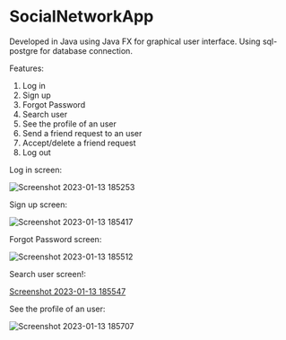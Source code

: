 # SocialNetworkApp
Developed in Java using Java FX for graphical user interface. Using sql-postgre for database connection.

Features:
1. Log in
2. Sign up
3. Forgot Password
4. Search user
5. See the profile of an user
6. Send a friend request to an user
7. Accept/delete a friend request
8. Log out

Log in screen:

![Screenshot 2023-01-13 185253](https://user-images.githubusercontent.com/105213297/212378464-19091f22-028c-41d4-a2c7-094aed1a0bfc.png)

Sign up screen:

![Screenshot 2023-01-13 185417](https://user-images.githubusercontent.com/105213297/212378511-7b5908a2-6148-4925-8f82-8287fa762c05.png)

Forgot Password screen:

![Screenshot 2023-01-13 185512](https://user-images.githubusercontent.com/105213297/212378550-4558541e-9796-4fbb-8b2a-ad8fccfcd3c0.png)

Search user screen!:

[Screenshot 2023-01-13 185547](https://user-images.githubusercontent.com/105213297/212378609-654eca3e-5d95-47c9-9e90-67ba391358e6.png)

See the profile of an user:

![Screenshot 2023-01-13 185707](https://user-images.githubusercontent.com/105213297/212378698-a9a1c7f8-6fed-4c08-a02c-60fb63919325.png)

